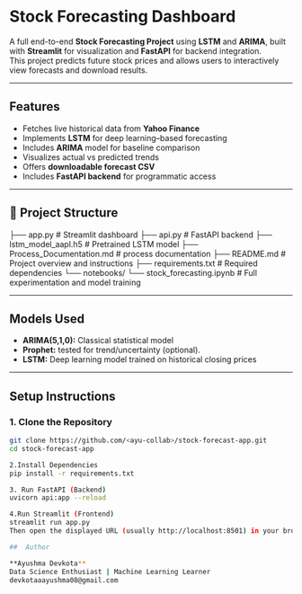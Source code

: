 # Stock Forecasting Dashboard

A full end-to-end **Stock Forecasting Project** using **LSTM** and **ARIMA**, built with **Streamlit** for visualization and **FastAPI** for backend integration.  
This project predicts future stock prices and allows users to interactively view forecasts and download results.

---

## Features

- Fetches live historical data from **Yahoo Finance**
- Implements **LSTM** for deep learning–based forecasting
- Includes **ARIMA** model for baseline comparison
- Visualizes actual vs predicted trends
- Offers **downloadable forecast CSV**
- Includes **FastAPI backend** for programmatic access

---

## 📂 Project Structure
├── app.py # Streamlit dashboard
├── api.py # FastAPI backend
├── lstm_model_aapl.h5 # Pretrained LSTM model
├── Process_Documentation.md #  process documentation
├── README.md # Project overview and instructions
├── requirements.txt # Required dependencies
└── notebooks/
└── stock_forecasting.ipynb # Full experimentation and model training

---

##  Models Used
- **ARIMA(5,1,0):** Classical statistical model
- **Prophet:** tested for trend/uncertainty (optional).
- **LSTM:** Deep learning model trained on historical closing prices

---

##  Setup Instructions

### 1️. Clone the Repository
```bash
git clone https://github.com/<ayu-collab>/stock-forecast-app.git
cd stock-forecast-app

2️.Install Dependencies
pip install -r requirements.txt

3️. Run FastAPI (Backend)
uvicorn api:app --reload

4️.Run Streamlit (Frontend)
streamlit run app.py
Then open the displayed URL (usually http://localhost:8501) in your browser.

##  Author

**Ayushma Devkota**  
Data Science Enthusiast | Machine Learning Learner  
devkotaaayushma08@gmail.com


